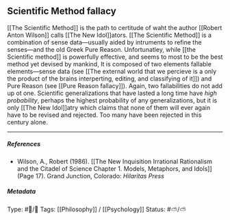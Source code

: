 ## Scientific Method fallacy  # 

[[The Scientific Method]] is the path to certitude of waht the author [[Robert Anton Wilson]] calls [[The New Idol]]ators. [[The Scientific Method]] is a combination of sense data—usually aided by intruments to refine the senses—and the old Greek Pure Reason. Unfortunatley, while [[the Scientific method]] is powerfully effective, and seems to most to be the best method yet devised by mankind, It is composed of two elements fallable elements—sense data (see [[The external world that we percieve is a only the product of the brains interperting, editing, and classifying of it]]) and Pure Reason (see [[Pure Reason fallacy]]). Again, two fallabilities do not add up ot one. Scientific generalizations that have lasted a long time have _high probability_, perhaps the highest probability of any generalizations, but it is only [[The New Idol]]atry which claims that none of them will ever again have to be revised and rejected. Too many have been rejected in this century alone. 

___

##### References

- Wilson, A., Robert (1986). [[The New Inquisition Irrational Rationalism and the Citadel of Science Chapter 1. Models, Metaphors, and Idols]] (Page 17). Grand Junction, Colorado: _Hilaritas Press_

##### Metadata

Type: #🔵/🔵 
Tags: [[Philosophy]] / [[Psychology]]
Status: #⛅️/⛅️ 